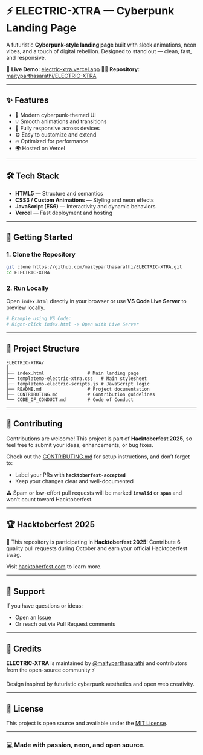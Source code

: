 # ⚡ ELECTRIC-XTRA — Cyberpunk Landing Page

A futuristic **Cyberpunk-style landing page** built with sleek animations, neon vibes, and a touch of digital rebellion.
Designed to stand out — clean, fast, and responsive.

🚀 **Live Demo:** [electric-xtra.vercel.app](https://electric-xtra.vercel.app)
🧑‍💻 **Repository:** [maityparthasarathi/ELECTRIC-XTRA](https://github.com/maityparthasarathi/ELECTRIC-XTRA)

---

## ✨ Features

* 🧩 Modern cyberpunk-themed UI
* 💡 Smooth animations and transitions
* 📱 Fully responsive across devices
* ⚙️ Easy to customize and extend
* 🔥 Optimized for performance
* 🌍 Hosted on Vercel

---

## 🛠️ Tech Stack

* **HTML5** — Structure and semantics
* **CSS3 / Custom Animations** — Styling and neon effects
* **JavaScript (ES6)** — Interactivity and dynamic behaviors
* **Vercel** — Fast deployment and hosting

---

## 🧭 Getting Started

### 1. Clone the Repository

```bash
git clone https://github.com/maityparthasarathi/ELECTRIC-XTRA.git
cd ELECTRIC-XTRA
```

### 2. Run Locally

Open `index.html` directly in your browser
or use **VS Code Live Server** to preview locally.

```bash
# Example using VS Code:
# Right-click index.html -> Open with Live Server
```

---

## 🧩 Project Structure

```
ELECTRIC-XTRA/
│
├── index.html                # Main landing page
├── templatemo-electric-xtra.css   # Main stylesheet
├── templatemo-electric-scripts.js # JavaScript logic
├── README.md                 # Project documentation
├── CONTRIBUTING.md           # Contribution guidelines
└── CODE_OF_CONDUCT.md        # Code of Conduct
```

---

## 🤝 Contributing

Contributions are welcome!
This project is part of **Hacktoberfest 2025**, so feel free to submit your ideas, enhancements, or bug fixes.

Check out the [CONTRIBUTING.md](./CONTRIBUTING.md) for setup instructions, and don’t forget to:

* Label your PRs with **`hacktoberfest-accepted`**
* Keep your changes clear and well-documented

⚠️ Spam or low-effort pull requests will be marked **`invalid`** or **`spam`** and won’t count toward Hacktoberfest.

---

## 🏆 Hacktoberfest 2025

🎉 This repository is participating in **Hacktoberfest 2025**!
Contribute 6 quality pull requests during October and earn your official Hacktoberfest swag.

Visit [hacktoberfest.com](https://hacktoberfest.com) to learn more.

---

## 💬 Support

If you have questions or ideas:

* Open an [Issue](https://github.com/maityparthasarathi/ELECTRIC-XTRA/issues)
* Or reach out via Pull Request comments

---

## 🧠 Credits

**ELECTRIC-XTRA** is maintained by [@maityparthasarathi](https://github.com/maityparthasarathi)
and contributors from the open-source community ⚡

Design inspired by futuristic cyberpunk aesthetics and open web creativity.

---

## 📜 License

This project is open source and available under the [MIT License](https://opensource.org/licenses/MIT).

---

### 💻 Made with passion, neon, and open source.
